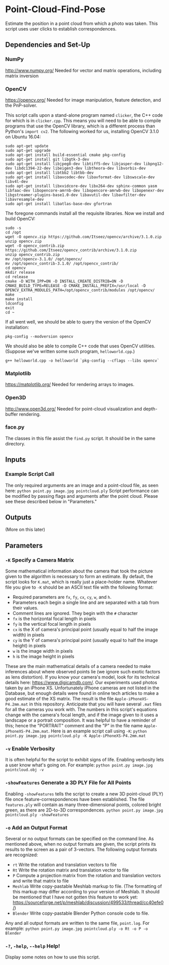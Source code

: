 # Point-Cloud-Find-Pose
Estimate the position in a point cloud from which a photo was taken. This script uses user clicks to establish correspondences.

## Dependencies and Set-Up

### NumPy
http://www.numpy.org/
Needed for vector and matrix operations, including matrix inversion
### OpenCV
https://opencv.org/
Needed for image manipulation, feature detection, and the PnP-solver. 

This script calls upon a stand-alone program named `clicker`, the C++ code for which is in `clicker.cpp`. This means you will need to be able to compile programs that use the OpenCV library, which is a different process than Python's `import cv2`. The following worked for us, installing OpenCV 3.1.0 on Ubuntu 16.04:
```
sudo apt-get update
sudo apt-get upgrade
sudo apt-get install build-essential cmake pkg-config
sudo apt-get install git libgtk-3-dev
sudo apt-get install libjpeg8-dev libtiff5-dev libjasper-dev libpng12-dev libdc1394-22-dev libeigen3-dev libtheora-dev libvorbis-dev
sudo apt-get install libtbb2 libtbb-dev
sudo apt-get install libavcodec-dev libavformat-dev libswscale-dev libv4l-dev
sudo apt-get install libxvidcore-dev libx264-dev sphinx-common yasm libfaac-dev libopencore-amrnb-dev libopencore-amrwb-dev libopenexr-dev libgstreamer-plugins-base1.0-dev libavutil-dev libavfilter-dev libavresample-dev
sudo apt-get install libatlas-base-dev gfortran
```
The foregone commands install all the requisite libraries. Now we install and build OpenCV:
```
sudo -s
cd /opt
wget -O opencv.zip https://github.com/Itseez/opencv/archive/3.1.0.zip
unzip opencv.zip
wget -O opencv_contrib.zip https://github.com/Itseez/opencv_contrib/archive/3.1.0.zip
unzip opencv_contrib.zip
mv /opt/opencv-3.1.0/ /opt/opencv/
mv /opt/opencv_contrib-3.1.0/ /opt/opencv_contrib/
cd opencv
mkdir release
cd release
cmake -D WITH_IPP=ON -D INSTALL_CREATE_DISTRIB=ON -D CMAKE_BUILD_TYPE=RELEASE -D CMAKE_INSTALL_PREFIX=/usr/local -D OPENCV_EXTRA_MODULES_PATH=/opt/opencv_contrib/modules /opt/opencv/
make
make install
ldconfig
exit
cd ~
```
If all went well, we should be able to query the version of the OpenCV installation:
```
pkg-config --modversion opencv
```
We should also be able to compile C++ code that uses OpenCV utilities. (Suppose we've written some such program, `helloworld.cpp`.)
```
g++ helloworld.cpp -o helloworld `pkg-config --cflags --libs opencv`
```
### Matplotlib
https://matplotlib.org/
Needed for rendering arrays to images.
### Open3D
http://www.open3d.org/
Needed for point-cloud visualization and depth-buffer rendering.
### face.py
The classes in this file assist the `find.py` script. It should be in the same directory.

## Inputs

### Example Script Call
The only required arguments are an image and a point-cloud file, as seen here: `python point.py image.jpg pointcloud.ply`
Script performance can be modified by passing flags and arguments after the point cloud. Please see these described below in "Parameters."

## Outputs

(More on this later)

## Parameters

### `-K` Specify a Camera Matrix
Some mathematical information about the camera that took the picture given to the algorithm is necessary to form an estimate. By default, the script looks for `K.mat`, which is really just a place-holder name. Whatever file you give to `-K` should be an ASCII text file with the following format:
* Required parameters are `fx`, `fy`, `cx`, `cy`, `w`, and `h`.
* Parameters each begin a single line and are separated with a tab from their values.
* Comment lines are ignored. They begin with the `#` character
* `fx` is the horizontal focal length in pixels
* `fy` is the vertical focal length in pixels
* `cx` is the X of camera's principal point (usually equal to half the image width) in pixels
* `cy` is the Y of camera's principal point (usually equal to half the image height) in pixels
* `w` is the image width in pixels
* `h` is the image height in pixels

These are the main mathematical details of a camera needed to make inferences about where observed points lie (we ignore such exotic factors as lens distortion). If you know your camera's model, look for its technical details here: https://www.digicamdb.com/. Our experiments used photos taken by an iPhone XS. Unfortunately iPhone cameras are not listed in the Database, but enough details were found in online tech articles to make a good estimate of the XS matrix. The result is the file `Apple-iPhoneXS-P4.2mm.mat` in this repository. Anticipate that you will have several `.mat` files for all the cameras you work with. The numbers in this script's equations change with the camera's focal length, and if the image given to it uses a landscape or a portrait composition. It was helpful to have a reminder of this; hence the "PORTRAIT" comment and the "P" in the file name `Apple-iPhoneXS-P4.2mm.mat`. Here is an example script call using `-K`: `python point.py image.jpg pointcloud.ply -K Apple-iPhoneXS-P4.2mm.mat`

### `-v` Enable Verbosity
It is often helpful for the script to exhibit signs of life. Enabling verbosity lets a user know what's going on. For example: `python point.py image.jpg pointcloud.obj -v`

### `-showFeatures` Generate a 3D PLY File for All Points
Enabling `-showFeatures` tells the script to create a new 3D point-cloud (PLY) file once feature-correspondences have been established. The file `features.ply` will contain as many three-dimensional points, colored bright green, as there are 2D-to-3D correspondences. `python point.py image.jpg pointcloud.ply -showFeatures`

### `-o` Add an Output Format
Several or no output formats can be specified on the command line. As mentioned above, when no output formats are given, the script prints its results to the screen as a pair of 3-vectors. The following output formats are recognized:
* `rt` Write the rotation and translation vectors to file
* `Rt` Write the rotation matrix and translation vector to file
* `P` Compute a projection matrix from the rotation and translation vectors and write that matrix to file
* `Meshlab` Write copy-pastable Meshlab markup to file. (The formatting of this markup may differ according to your version of Meshlab. It should be mentioned that I have not gotten this feature to work yet: https://sourceforge.net/p/meshlab/discussion/499533/thread/cc40efe0/)
* `Blender` Write copy-pastable Blender Python console code to file.

Any and all output formats are written to the same file, `point.log`. For example: `python point.py image.jpg pointcloud.ply -o Rt -o P -o Blender`

### `-?`, `-help`, `--help` Help!
Display some notes on how to use this script.
